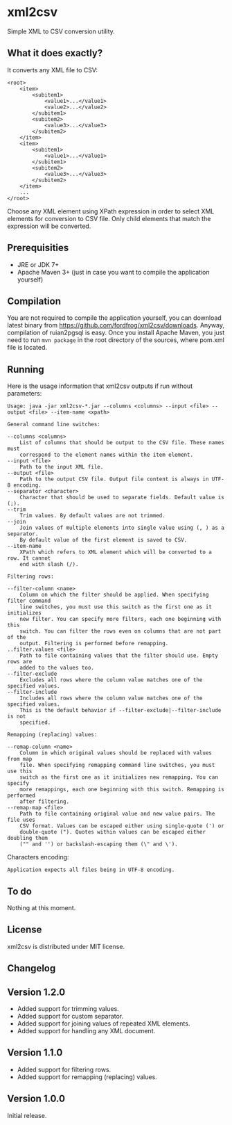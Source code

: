 # xml2csv

Simple XML to CSV conversion utility.

## What it does exactly?

It converts any XML file to CSV:

    <root>
        <item>
        	<subitem1>
	            <value1>...</value1>
	            <value2>...</value2>
        	</subitem1>
        	<subitem2>
	            <value3>...</value3>
        	</subitem2>
        </item>
        <item>
            <subitem1>
	            <value1>...</value1>
        	</subitem1>
        	<subitem2>
	            <value3>...</value3>
        	</subitem2>
        </item>
        ...
    </root>

Choose any XML element using XPath expression in order to select XML elements
for conversion to CSV file. Only child elements that match the expression will
be converted.

## Prerequisities

* JRE or JDK 7+
* Apache Maven 3+ (just in case you want to compile the application yourself)

## Compilation

You are not required to compile the application yourself, you can download
latest binary from https://github.com/fordfrog/xml2csv/downloads. Anyway,
compilation of ruian2pgsql is easy. Once you install Apache Maven, you just need
to run `mvn package` in the root directory of the sources, where pom.xml file is
located.

## Running

Here is the usage information that xml2csv outputs if run without parameters:

    Usage: java -jar xml2csv-*.jar --columns <columns> --input <file> --output <file> --item-name <xpath>

    General command line switches:

    --columns <columns>
        List of columns that should be output to the CSV file. These names must
        correspond to the element names within the item element.
    --input <file>
        Path to the input XML file.
    --output <file>
        Path to the output CSV file. Output file content is always in UTF-8 encoding.
    --separator <character>
	    Character that should be used to separate fields. Default value is (;). 
    --trim
	    Trim values. By default values are not trimmed. 
    --join
	    Join values of multiple elements into single value using (, ) as a separator. 
	    By default value of the first element is saved to CSV. 
	--item-name
		XPath which refers to XML element which will be converted to a row. It cannot 
		end with slash (/).

    Filtering rows:

    --filter-column <name>
        Column on which the filter should be applied. When specifying filter command
        line switches, you must use this switch as the first one as it initializes
        new filter. You can specify more filters, each one beginning with this
        switch. You can filter the rows even on columns that are not part of the
        output. Filtering is performed before remapping.
    ..filter.values <file>
        Path to file containing values that the filter should use. Empty rows are
        added to the values too.
    --filter-exclude
        Excludes all rows where the column value matches one of the specified values.
    --filter-include
        Includes all rows where the column value matches one of the specified values.
        This is the default behavior if --filter-exclude|--filter-include is not
        specified.

    Remapping (replacing) values:

    --remap-column <name>
        Column in which original values should be replaced with values from map
        file. When specifying remapping command line switches, you must use this
        switch as the first one as it initializes new remapping. You can specify
        more remappings, each one beginning with this switch. Remapping is performed
        after filtering.
    --remap-map <file>
        Path to file containing original value and new value pairs. The file uses
        CSV format. Values can be escaped either using single-quote (') or
        double-quote ("). Quotes within values can be escaped either doubling them
        ("" and '') or backslash-escaping them (\" and \').

Characters encoding:

    Application expects all files being in UTF-8 encoding.

## To do

Nothing at this moment.

## License

xml2csv is distributed under MIT license.

## Changelog

## Version 1.2.0

* Added support for trimming values.
* Added support for custom separator.
* Added support for joining values of repeated XML elements.
* Added support for handling any XML document. 

## Version 1.1.0

* Added support for filtering rows.
* Added support for remapping (replacing) values.

## Version 1.0.0

Initial release.
